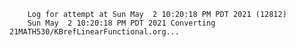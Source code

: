         Log for attempt at Sun May  2 10:20:18 PM PDT 2021 (12812)
        Sun May  2 10:20:18 PM PDT 2021 Converting 21MATH530/KBrefLinearFunctional.org...
